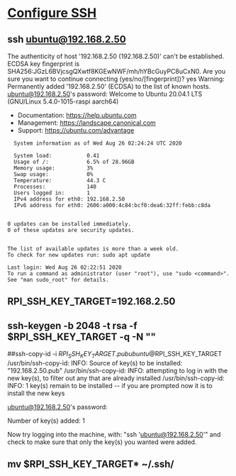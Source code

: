 
# [Configure SSH](https://github.com/mhausenblas/kube-rpi#4-configure-ssh)

## ssh ubuntu@192.168.2.50
The authenticity of host '192.168.2.50 (192.168.2.50)' can't be established.
ECDSA key fingerprint is SHA256:JGzL6BVjcsgQXwtf8KGEwNWF/mh/hYBcGuyPC8uCxN0.
Are you sure you want to continue connecting (yes/no/[fingerprint])? yes
Warning: Permanently added '192.168.2.50' (ECDSA) to the list of known hosts.
ubuntu@192.168.2.50's password:
Welcome to Ubuntu 20.04.1 LTS (GNU/Linux 5.4.0-1015-raspi aarch64)

 * Documentation:  https://help.ubuntu.com
 * Management:     https://landscape.canonical.com
 * Support:        https://ubuntu.com/advantage

```
  System information as of Wed Aug 26 02:24:24 UTC 2020

  System load:           0.41
  Usage of /:            6.5% of 28.96GB
  Memory usage:          3%
  Swap usage:            0%
  Temperature:           44.3 C
  Processes:             140
  Users logged in:       1
  IPv4 address for eth0: 192.168.2.50
  IPv6 address for eth0: 2606:a000:4c84:bcf0:dea6:32ff:febb:c8da


0 updates can be installed immediately.
0 of these updates are security updates.


The list of available updates is more than a week old.
To check for new updates run: sudo apt update

Last login: Wed Aug 26 02:22:51 2020
To run a command as administrator (user "root"), use "sudo <command>".
See "man sudo_root" for details.
```

## RPI_SSH_KEY_TARGET=192.168.2.50
## ssh-keygen -b 2048 -t rsa -f $RPI_SSH_KEY_TARGET -q -N ""
##ssh-copy-id -i $RPI_SSH_KEY_TARGET.pub ubuntu@$RPI_SSH_KEY_TARGET
/usr/bin/ssh-copy-id: INFO: Source of key(s) to be installed: "192.168.2.50.pub"
/usr/bin/ssh-copy-id: INFO: attempting to log in with the new key(s), to filter out any that are already installed
/usr/bin/ssh-copy-id: INFO: 1 key(s) remain to be installed -- if you are prompted now it is to install the new keys

ubuntu@192.168.2.50's password:

Number of key(s) added:        1

Now try logging into the machine, with:   "ssh 'ubuntu@192.168.2.50'"
and check to make sure that only the key(s) you wanted were added.

## mv $RPI_SSH_KEY_TARGET* ~/.ssh/